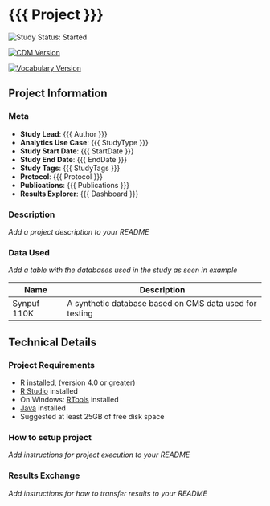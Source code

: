 # {{{ Project }}}

<!-- studyStatus: start -->

![Study Status:
Started](https://img.shields.io/badge/Study%20Status-Repo%20Created-lightgray.svg)

<!-- studyStatus: end -->


[![CDM
Version](https://img.shields.io/badge/CDM%20Version-5.4-lemonchiffon.svg)](https://ohdsi.github.io/CommonDataModel/cdm54.html)


[![Vocabulary
Version](https://img.shields.io/badge/Vocabulary%20Version-5.0-rosybrown.svg)](https://github.com/OHDSI/Vocabulary-v5.0)


## Project Information

### Meta


  - **Study Lead**: {{{ Author }}}
  - **Analytics Use Case**: {{{ StudyType }}}
  - **Study Start Date**: {{{ StartDate }}}
  - **Study End Date**: {{{ EndDate }}}
  - **Study Tags**: {{{ StudyTags }}}
  - **Protocol**: {{{ Protocol }}}
  - **Publications**: {{{ Publications }}}
  - **Results Explorer**: {{{ Dashboard }}}


### Description

*Add a project description to your README*

### Data Used

*Add a table with the databases used in the study as seen in example*

| Name                     | Description                                              |
|--------------------------|----------------------------------------------------------|
| Synpuf 110K              | A synthetic database based on CMS data used for testing  |


## Technical Details

### Project Requirements

-   [R](https://cloud.r-project.org/) installed, (version 4.0 or greater)
-   [R Studio](https://posit.co/download/rstudio-desktop/) installed
-   On Windows: [RTools](https://cran.r-project.org/bin/windows/Rtools/) installed
-   [Java](https://www.java.com/en/) installed
-   Suggested at least 25GB of free disk space

### How to setup project

*Add instructions for project execution to your README*


### Results Exchange

*Add instructions for how to transfer results to your README*
